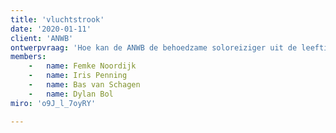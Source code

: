 ```yaml
---
title: 'vluchtstrook'
date: '2020-01-11'
client: 'ANWB'
ontwerpvraag: 'Hoe kan de ANWB de behoedzame soloreiziger uit de leeftijdscategorie 18 tot 25 jaar het belang van smart mobility in combinatie met duurzaamheid laten inzien, om zo meer jongvolwassenen aan te zetten om klant te worden en te blijven bij de ANWB?'
members:
    -   name: Femke Noordijk
    -   name: Iris Penning
    -   name: Bas van Schagen
    -   name: Dylan Bol
miro: 'o9J_l_7oyRY'

---
```




